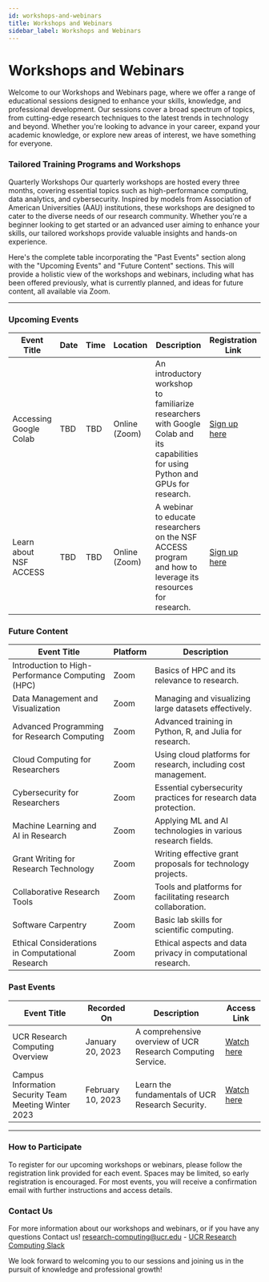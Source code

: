 ```yaml
---
id: workshops-and-webinars
title: Workshops and Webinars  
sidebar_label: Workshops and Webinars
---
```


# Workshops and Webinars
Welcome to our Workshops and Webinars page, where we offer a range of educational sessions designed to enhance your skills, knowledge, and professional development. Our sessions cover a broad spectrum of topics, from cutting-edge research techniques to the latest trends in technology and beyond. Whether you're looking to advance in your career, expand your academic knowledge, or explore new areas of interest, we have something for everyone.

### Tailored Training Programs and Workshops
Quarterly Workshops
Our quarterly workshops are hosted every three months, covering essential topics such as high-performance computing, data analytics, and cybersecurity. Inspired by models from Association of American Universities (AAU) institutions, these workshops are designed to cater to the diverse needs of our research community. Whether you're a beginner looking to get started or an advanced user aiming to enhance your skills, our tailored workshops provide valuable insights and hands-on experience.

Here's the complete table incorporating the "Past Events" section along with the "Upcoming Events" and "Future Content" sections. This will provide a holistic view of the workshops and webinars, including what has been offered previously, what is currently planned, and ideas for future content, all available via Zoom.

---

### Upcoming Events

| Event Title               | Date       | Time         | Location       | Description                                                                                                 | Registration Link |
|---------------------------|------------|--------------|----------------|-------------------------------------------------------------------------------------------------------------|-------------------|
| Accessing Google Colab    | TBD        | TBD          | Online (Zoom)  | An introductory workshop to familiarize researchers with Google Colab and its capabilities for using Python and GPUs for research. | [Sign up here](#) |
| Learn about NSF ACCESS    | TBD        | TBD          | Online (Zoom)  | A webinar to educate researchers on the NSF ACCESS program and how to leverage its resources for research.  | [Sign up here](#) |

### Future Content

| Event Title                                 | Platform | Description                                                                                                  |
|---------------------------------------------|----------|--------------------------------------------------------------------------------------------------------------|
| Introduction to High-Performance Computing (HPC) | Zoom     | Basics of HPC and its relevance to research.                                                                 |
| Data Management and Visualization           | Zoom     | Managing and visualizing large datasets effectively.                                                         |
| Advanced Programming for Research Computing | Zoom     | Advanced training in Python, R, and Julia for research.                                                      |
| Cloud Computing for Researchers             | Zoom     | Using cloud platforms for research, including cost management.                                               |
| Cybersecurity for Researchers               | Zoom     | Essential cybersecurity practices for research data protection.                                              |
| Machine Learning and AI in Research         | Zoom     | Applying ML and AI technologies in various research fields.                                                  |
| Grant Writing for Research Technology       | Zoom     | Writing effective grant proposals for technology projects.                                                   |
| Collaborative Research Tools                | Zoom     | Tools and platforms for facilitating research collaboration.                                                 |
| Software Carpentry                          | Zoom     | Basic lab skills for scientific computing.                                                                   |
| Ethical Considerations in Computational Research | Zoom     | Ethical aspects and data privacy in computational research.                                                  |

### Past Events

| Event Title                   | Recorded On  | Description                                                                                           | Access Link       |
|-------------------------------|--------------|-------------------------------------------------------------------------------------------------------|-------------------|
| UCR Research Computing Overview  | January 20, 2023 | A comprehensive overview of UCR Research Computing Service. | [Watch here](https://docs.google.com/presentation/d/e/2PACX-1vQaCJAlyQ2zdtu9dROaZZ5SZWEU_dEW49klE-stzFLWDHKNvaGlhDEqFTFu2xs6nw/pub?start=false&loop=false&delayms=3000) |
| Campus Information Security Team Meeting Winter 2023  | February 10, 2023 | Learn the fundamentals of UCR Research Security. | [Watch here](https://docs.google.com/presentation/d/e/2PACX-1vRqjZ3mc576V0tKfMCSxEXt1ehXfxDU2b_SJ-s4hHt49LG3WszP3ZS5O5SZLd2ldQ/pub?start=false&loop=false&delayms=3000) |

---

### How to Participate
To register for our upcoming workshops or webinars, please follow the registration link provided for each event. Spaces may be limited, so early registration is encouraged. For most events, you will receive a confirmation email with further instructions and access details.

### Contact Us
For more information about our workshops and webinars, or if you have any questions Contact us!
[research-computing@ucr.edu](mailto:research-computing@ucr.edu) - [UCR Research Computing Slack](https://ucr-research-compute.slack.com/)

We look forward to welcoming you to our sessions and joining us in the pursuit of knowledge and professional growth!